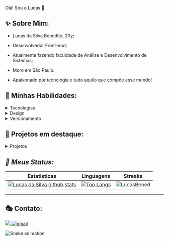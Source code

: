 Olá! Sou o Lucas 👋

## **✨ Sobre Mim:**
* Lucas da Silva Benedito, 20y;
* Desenvolvedor Front-end;
* Atualmente fazendo faculdade de Análise e Desenvolvimento de Sistemas; 
* Moro em São Paulo.

* Apaixonado por tecnologia e tudo aquilo que compõe esse mundo!


## **💬 Minhas Habilidades:**
<details>
  <summary>Tecnologias</summary>
 
 > ![JavaScript](https://img.shields.io/badge/javascript-%23323330.svg?style=for-the-badge&logo=javascript&logoColor=%23F7DF1E)
![HTML5](https://img.shields.io/badge/html5-%23E34F26.svg?style=for-the-badge&logo=html5&logoColor=white)
![CSS3](https://img.shields.io/badge/css3-%231572B6.svg?style=for-the-badge&logo=css3&logoColor=white)
![Markdown](https://img.shields.io/badge/markdown-%23000000.svg?style=for-the-badge&logo=markdown&logoColor=white)
![Java](https://img.shields.io/badge/java-%23ED8B00.svg?style=for-the-badge&logo=openjdk&logoColor=white)
![NodeJS](https://img.shields.io/badge/Node.js-43853D?style=for-the-badge&logo=node.js&logoColor=white)
![NPM](https://img.shields.io/badge/NPM-%23000000.svg?style=for-the-badge&logo=npm&logoColor=white)
</details>

<details>
  <summary>Design</summary>
  
> ![Photoshop](https://img.shields.io/badge/adobe%20photoshop-%2331A8FF.svg?style=for-the-badge&logo=adobe%20photoshop&logoColor=white)
![Figma](https://img.shields.io/badge/figma-%23F24E1E.svg?style=for-the-badge&logo=figma&logoColor=white)
![AdobeIllustrator](https://img.shields.io/badge/Adobe%20Illustrator-FF9A00?style=for-the-badge&logo=adobe%20illustrator&logoColor=white)

</details>

<details>
  <summary>Versionamento</summary>
  
> ![Git](https://img.shields.io/badge/git-%23F05033.svg?style=for-the-badge&logo=git&logoColor=white)
![GitHub](https://img.shields.io/badge/github-%23121011.svg?style=for-the-badge&logo=github&logoColor=white)
</details>

## **🚨 Projetos em destaque:**
  <details>
  <summary>Projetos</summary>
  
<a href="https://github.com/LucasBened/gestao-de-pragas-e-doencas">Gestão de Doenças e Pragas (HTML, CSS, JS, Java)</a>
<br>
<br>
<a href="https://github.com/LucasBened/portifolios-freelancer">Portifolios Freelancer (HTML, CSS, JS)</a>
</details>


## **🚀 Meus Status*:*
<p align="center">

|Estatisticas|Linguagens|Streaks|
|-|-|-|
|[![Lucas da Silva github stats](https://github-readme-stats.vercel.app/api?username=LucasBened&show_icons=true&theme=dracula&hide_title=true)](https://github.com/LucasBened)|[![Top Langs](https://github-readme-stats.vercel.app/api/top-langs/?username=LucasBened&show_icons=true&theme=dracula&layout=compact&hide_title=true)](https://github.com/LucasBened)|![LucasBened](https://github-readme-streak-stats.herokuapp.com/?user=LucasBened&theme=dracula)
<hr>

## **🎭 Contato:**

<a href="https://www.linkedin.com/in/lucas-da-silva-7a9313236/">
<img src="https://img.shields.io/badge/linkedin-%230077B5.svg?style=for-the-badge&logo=linkedin&logoColor=white"/>
</a>
<a href="mailto:lussivbsilva1@gmail.com">
<img alt=gmail src="https://img.shields.io/badge/Gmail-D14836?style=for-the-badge&logo=gmail&logoColor=white"/>
</a>

![Snake animation](https://github.com/LucasBened/LucasBened/blob/output/github-contribution-grid-snake.svg)

